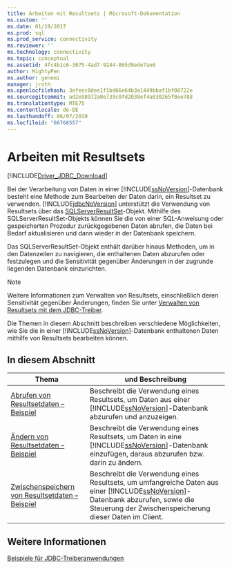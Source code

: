 ```yaml
---
title: Arbeiten mit Resultsets | Microsoft-Dokumentation
ms.custom: ''
ms.date: 01/19/2017
ms.prod: sql
ms.prod_service: connectivity
ms.reviewer: ''
ms.technology: connectivity
ms.topic: conceptual
ms.assetid: 4fc4b1c6-3075-4ad7-9244-865d9ede7ae6
author: MightyPen
ms.author: genemi
manager: jroth
ms.openlocfilehash: 3efeec0dee1f1bd66e64b3a1449bbaf1bf08722e
ms.sourcegitcommit: ad2e98972a0e739c0fd2038ef4a030265f0ee788
ms.translationtype: MTE75
ms.contentlocale: de-DE
ms.lasthandoff: 06/07/2019
ms.locfileid: "66768557"
---
```

# <a name="working-with-result-sets"></a>Arbeiten mit Resultsets

[!INCLUDE[Driver_JDBC_Download](../../includes/driver_jdbc_download.md)]

Bei der Verarbeitung von Daten in einer [!INCLUDE[ssNoVersion](../../includes/ssnoversion-md.md)]-Datenbank besteht eine Methode zum Bearbeiten der Daten darin, ein Resultset zu verwenden. [!INCLUDE[jdbcNoVersion](../../includes/jdbcnoversion_md.md)] unterstützt die Verwendung von Resultsets über das [SQLServerResultSet](../../connect/jdbc/reference/sqlserverresultset-class.md)-Objekt. Mithilfe des SQLServerResultSet-Objekts können Sie die von einer SQL-Anweisung oder gespeicherten Prozedur zurückgegebenen Daten abrufen, die Daten bei Bedarf aktualisieren und dann wieder in der Datenbank speichern.  
  
Das SQLServerResultSet-Objekt enthält darüber hinaus Methoden, um in den Datenzeilen zu navigieren, die enthaltenen Daten abzurufen oder festzulegen und die Sensitivität gegenüber Änderungen in der zugrunde liegenden Datenbank einzurichten.  
  
> [!NOTE]  
> Weitere Informationen zum Verwalten von Resultsets, einschließlich deren Sensitivität gegenüber Änderungen, finden Sie unter [Verwalten von Resultsets mit dem JDBC-Treiber](../../connect/jdbc/managing-result-sets-with-the-jdbc-driver.md).  
  
Die Themen in diesem Abschnitt beschreiben verschiedene Möglichkeiten, wie Sie die in einer [!INCLUDE[ssNoVersion](../../includes/ssnoversion-md.md)]-Datenbank enthaltenen Daten mithilfe von Resultsets bearbeiten können.  
  
## <a name="in-this-section"></a>In diesem Abschnitt  
  
| Thema                                                                                        | und Beschreibung                                                                                                                                                                                          |
| -------------------------------------------------------------------------------------------- | ---------------------------------------------------------------------------------------------------------------------------------------------------------------------------------------------------- |
| [Abrufen von Resultsetdaten – Beispiel](../../connect/jdbc/retrieving-result-set-data-sample.md) | Beschreibt die Verwendung eines Resultsets, um Daten aus einer [!INCLUDE[ssNoVersion](../../includes/ssnoversion-md.md)]-Datenbank abzurufen und anzuzeigen.                                                         |
| [Ändern von Resultsetdaten – Beispiel](../../connect/jdbc/modifying-result-set-data-sample.md)   | Beschreibt die Verwendung eines Resultsets, um Daten in eine [!INCLUDE[ssNoVersion](../../includes/ssnoversion-md.md)]-Datenbank einzufügen, daraus abzurufen bzw. darin zu ändern.                                                      |
| [Zwischenspeichern von Resultsetdaten – Beispiel](../../connect/jdbc/caching-result-set-data-sample.md)       | Beschreibt die Verwendung eines Resultsets, um umfangreiche Daten aus einer [!INCLUDE[ssNoVersion](../../includes/ssnoversion-md.md)]-Datenbank abzurufen, sowie die Steuerung der Zwischenspeicherung dieser Daten im Client. |
  
## <a name="see-also"></a>Weitere Informationen

 [Beispiele für JDBC-Treiberanwendungen](../../connect/jdbc/sample-jdbc-driver-applications.md)  
  
